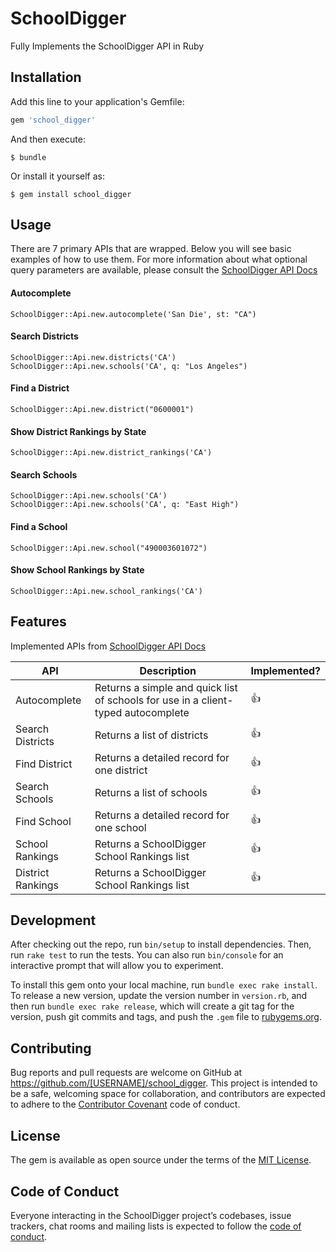 # SchoolDigger

Fully Implements the SchoolDigger API in Ruby


## Installation

Add this line to your application's Gemfile:
```ruby
gem 'school_digger'
```

And then execute:

    $ bundle

Or install it yourself as:

    $ gem install school_digger

## Usage

There are 7 primary APIs that are wrapped. Below you will see basic examples of how to use them. For more information about what optional query parameters are available, please consult the [SchoolDigger API Docs](https://developer.schooldigger.com/docs#/)


#### Autocomplete
```
SchoolDigger::Api.new.autocomplete('San Die', st: "CA")
```

#### Search Districts
```
SchoolDigger::Api.new.districts('CA')
SchoolDigger::Api.new.schools('CA', q: "Los Angeles")
```

#### Find a District
```
SchoolDigger::Api.new.district("0600001")
```

#### Show District Rankings by State
```
SchoolDigger::Api.new.district_rankings('CA')
```

#### Search Schools
```
SchoolDigger::Api.new.schools('CA')
SchoolDigger::Api.new.schools('CA', q: "East High")
```

#### Find a School
```
SchoolDigger::Api.new.school("490003601072")
```

#### Show School Rankings by State
```
SchoolDigger::Api.new.school_rankings('CA')
```

## Features

Implemented APIs from [SchoolDigger API Docs](https://developer.schooldigger.com/docs#/)

| API |  Description | Implemented? |
| --- | --- | --- |
| Autocomplete | Returns a simple and quick list of schools for use in a client-typed autocomplete | 👍 |
| Search Districts | Returns a list of districts | 👍 |
| Find District | Returns a detailed record for one district | 👍 |
| Search Schools | Returns a list of schools | 👍 |
| Find School | Returns a detailed record for one school | 👍 |
| School Rankings | Returns a SchoolDigger School Rankings list | 👍 |
| District Rankings | Returns a SchoolDigger School Rankings list | 👍 |

## Development

After checking out the repo, run `bin/setup` to install dependencies. Then, run `rake test` to run the tests. You can also run `bin/console` for an interactive prompt that will allow you to experiment.

To install this gem onto your local machine, run `bundle exec rake install`. To release a new version, update the version number in `version.rb`, and then run `bundle exec rake release`, which will create a git tag for the version, push git commits and tags, and push the `.gem` file to [rubygems.org](https://rubygems.org).

## Contributing

Bug reports and pull requests are welcome on GitHub at https://github.com/[USERNAME]/school_digger. This project is intended to be a safe, welcoming space for collaboration, and contributors are expected to adhere to the [Contributor Covenant](http://contributor-covenant.org) code of conduct.

## License

The gem is available as open source under the terms of the [MIT License](https://opensource.org/licenses/MIT).

## Code of Conduct

Everyone interacting in the SchoolDigger project’s codebases, issue trackers, chat rooms and mailing lists is expected to follow the [code of conduct](https://github.com/[USERNAME]/school_digger/blob/master/CODE_OF_CONDUCT.md).
